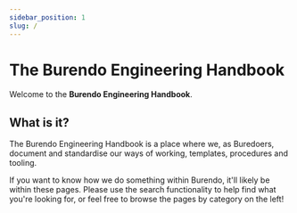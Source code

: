 ```yaml
---
sidebar_position: 1
slug: /
---
```


# The Burendo Engineering Handbook

Welcome to the  **Burendo Engineering Handbook**.

## What is it?

The Burendo Engineering Handbook is a place where we, as Buredoers, document and standardise our ways of working, templates, procedures and tooling.

If you want to know how we do something within Burendo, it'll likely be within these pages.  Please use the search functionality to help find what you're looking for, or feel free to browse the pages by category on the left!
